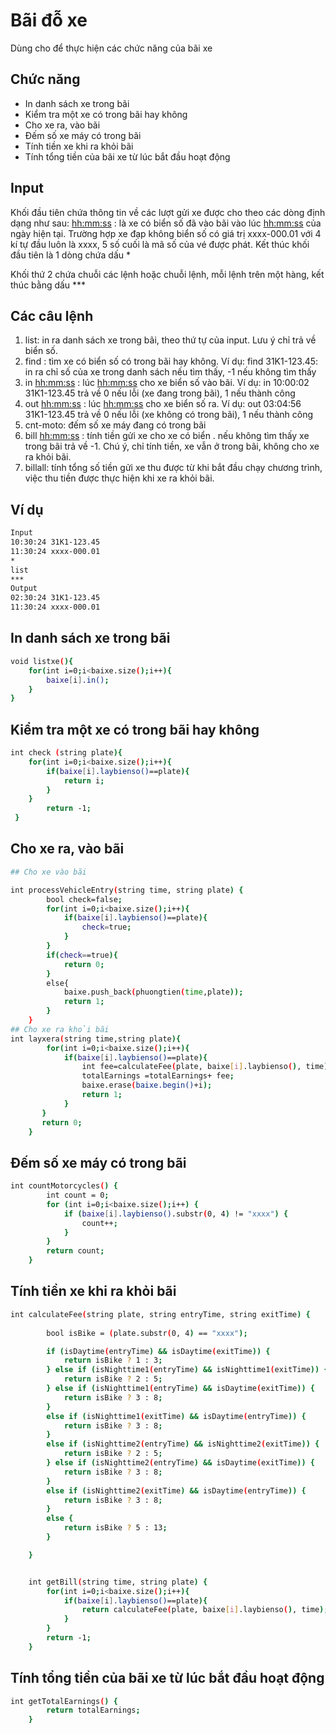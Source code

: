 # Bãi đỗ xe

Dùng cho để thực hiện các chức năng của bãi xe





## Chức năng

- In danh sách xe trong bãi
- Kiểm tra một xe có trong bãi hay không
- Cho xe ra, vào bãi
- Đếm số xe máy có trong bãi
- Tính tiền xe khi ra khỏi bãi
- Tính tổng tiền của bãi xe từ lúc bắt đầu hoạt động


## Input

Khối đầu tiên chứa thông tin về các lượt gửi xe được cho theo các dòng định dạng như sau:
<hh:mm:ss> <plate>: là xe có biển số <plate> đã vào bãi vào lúc <hh:mm:ss> của ngày hiện tại. Trường hợp xe đạp không biển số <plate> có giá trị xxxx-000.01 với 4 kí tự đầu luôn là xxxx, 5 số cuối là mã số của vé được phát.
Kết thúc khối đầu tiên là 1 dòng chứa dấu *

Khối thứ 2 chứa chuỗi các lệnh hoặc chuỗi lệnh, mỗi lệnh trên một hàng, kết thúc bằng dấu ***
## Các câu lệnh
1. list: in ra danh sách xe trong bãi, theo thứ tự của input. Lưu ý chỉ trả về biển số.
2. find <plate>: tìm xe có biển số <plate> có trong bãi hay không. Ví dụ: find 31K1-123.45: in ra chỉ số của xe trong danh sách nếu tìm thấy, -1 nếu không tìm thấy
3. in <hh:mm:ss> <plate>: lúc <hh:mm:ss> cho xe biển số <plate> vào bãi. Ví dụ: in 10:00:02 31K1-123.45 trả về 0 nếu lỗi (xe đang trong bãi), 1 nếu thành công
4. out <hh:mm:ss> <plate>: lúc <hh:mm:ss> cho xe biển số <plate> ra. Ví dụ: out 03:04:56 31K1-123.45 trả về 0 nếu lỗi (xe không có trong bãi), 1 nếu thành công
5. cnt-moto: đếm số xe máy đang có trong bãi
6. bill <hh:mm:ss> <plate>: tính tiền gửi xe cho xe có biển <plate>. nếu không tìm thấy xe trong bãi trả về -1. Chú ý, chỉ tính tiền, xe vẫn ở trong bãi, không cho xe ra khỏi bãi.
7. billall: tính tổng số tiền gửi xe thu được từ khi bắt đầu chạy chương trình, việc thu tiền được thực hiện khi xe ra khỏi bãi.








## Ví dụ



```bash
Input
10:30:24 31K1-123.45
11:30:24 xxxx-000.01
*
list
***
Output
02:30:24 31K1-123.45
11:30:24 xxxx-000.01

```

## In danh sách xe trong bãi
```bash
void listxe(){
    for(int i=0;i<baixe.size();i++){
        baixe[i].in();
    }
}
```
## Kiểm tra một xe có trong bãi hay không

```bash
int check (string plate){
    for(int i=0;i<baixe.size();i++){
        if(baixe[i].laybienso()==plate){	
        	return i;
		}
	}
		return -1;
 }
```

## Cho xe ra, vào bãi
```bash
## Cho xe vào bãi 

int processVehicleEntry(string time, string plate) {
    	bool check=false;
        for(int i=0;i<baixe.size();i++){
        	if(baixe[i].laybienso()==plate){
        		check=true;
			}
		}
		if(check==true){
			return 0;
		}
		else{
			baixe.push_back(phuongtien(time,plate));
			return 1;
		}
	}
## Cho xe ra khỏi bãi
int layxera(string time,string plate){
	    for(int i=0;i<baixe.size();i++){
       		if(baixe[i].laybienso()==plate){
       			int fee=calculateFee(plate, baixe[i].laybienso(), time);
       			totalEarnings =totalEarnings+ fee;
       			baixe.erase(baixe.begin()+i);
       			return 1;
			}
	   }
	   return 0;
	}

```
## Đếm số xe máy có trong bãi
```bash
int countMotorcycles() {
        int count = 0;
        for (int i=0;i<baixe.size();i++) {
            if (baixe[i].laybienso().substr(0, 4) != "xxxx") {
                count++;
            }
        }
        return count;
    }

```

## Tính tiền xe khi ra khỏi bãi
```bash
int calculateFee(string plate, string entryTime, string exitTime) {
        
        bool isBike = (plate.substr(0, 4) == "xxxx");

        if (isDaytime(entryTime) && isDaytime(exitTime)) {
            return isBike ? 1 : 3;
        } else if (isNighttime1(entryTime) && isNighttime1(exitTime)) {
            return isBike ? 2 : 5;
        } else if (isNighttime1(entryTime) && isDaytime(exitTime)) {
            return isBike ? 3 : 8;
        }
		else if (isNighttime1(exitTime) && isDaytime(entryTime)) {
            return isBike ? 3 : 8;
        }
		else if (isNighttime2(entryTime) && isNighttime2(exitTime)) {
            return isBike ? 2 : 5;
        } else if (isNighttime2(entryTime) && isDaytime(exitTime)) {
            return isBike ? 3 : 8;
        } 
		else if (isNighttime2(exitTime) && isDaytime(entryTime)) {
            return isBike ? 3 : 8;
        }
		else { 
            return isBike ? 5 : 13;
        }

    }


    int getBill(string time, string plate) {
        for(int i=0;i<baixe.size();i++){
        	if(baixe[i].laybienso()==plate){
        		return calculateFee(plate, baixe[i].laybienso(), time);
			}
		}
		return -1;
    }
```
## Tính tổng tiền của bãi xe từ lúc bắt đầu hoạt động
```bash
int getTotalEarnings() {
        return totalEarnings;
    }
```
